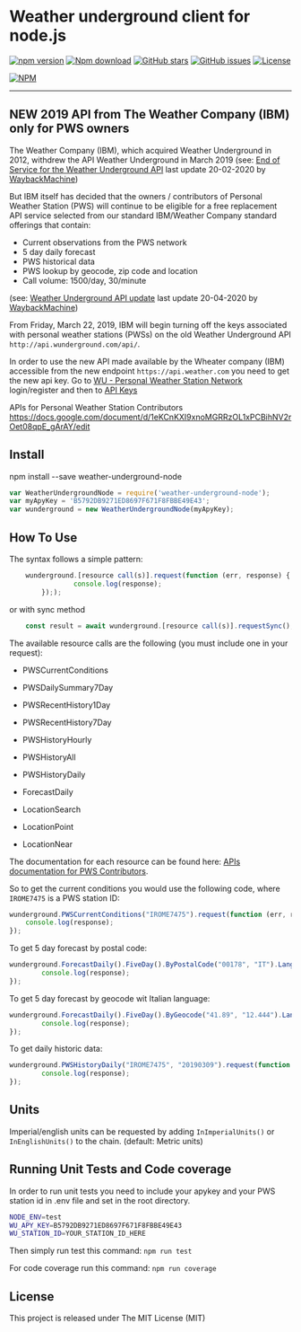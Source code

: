# Weather underground client for node.js

[![npm version](https://img.shields.io/npm/v/weather-underground-node.svg)](https://www.npmjs.com/package/weather-underground-node)
[![Npm download](https://img.shields.io/npm/dm/weather-underground-node.svg)](https://www.npmjs.com/package/weather-underground-node)
[![GitHub stars](https://img.shields.io/github/stars/gablau/weather-underground-node.svg)](https://github.com/gablau/weather-underground-node/stargazers)
[![GitHub issues](https://img.shields.io/github/issues/gablau/weather-underground-node.svg)](https://github.com/gablau/weather-underground-node/issues)
[![License](https://img.shields.io/badge/license-MIT-blue.svg)](https://github.com/gablau/weather-underground-node/blob/master/LICENSE)

[![NPM](https://nodei.co/npm/weather-underground-node.png?downloads=true&downloadRank=true&stars=true)](https://www.npmjs.com/package/weather-underground-node)

---
## NEW 2019 API from The Weather Company (IBM) only for PWS owners

The Weather Company (IBM), which acquired Weather Underground in 2012, withdrew the API Weather Underground in March 2019 (see: [End of Service for the Weather Underground API](https://web.archive.org/web/20200220003108/https://apicommunity.wunderground.com/weatherapi/topics/end-of-service-for-the-weather-underground-api) last update 20-02-2020 by [WaybackMachine](https://web.archive.org/))

But IBM itself has decided that the owners / contributors of Personal Weather Station (PWS) will continue to be eligible for a free replacement API service selected from our standard IBM/Weather Company standard offerings that contain:
 
- Current observations from the PWS network
- 5 day daily forecast
- PWS historical data
- PWS lookup by geocode, zip code and location
- Call volume: 1500/day, 30/minute

(see: [Weather Underground API update](https://web.archive.org/web/20190420102857/https://apicommunity.wunderground.com/weatherapi/topics/weather-underground-api-update) last update 20-04-2020 by [WaybackMachine](https://web.archive.org/))

From Friday, March 22, 2019, IBM  will begin turning off the keys associated with personal weather stations (PWSs) on the old Weather Underground API `http://api.wunderground.com/api/`.

In order to use the new API made available by the Wheater company (IBM) accessible from the new endpoint `https://api.weather.com` you need to get the new api key. Go to [WU - Personal Weather Station Network](https://www.wunderground.com/pws/overview) login/register and then to [API Keys](https://www.wunderground.com/member/api-keys)

APIs for Personal Weather Station Contributors
https://docs.google.com/document/d/1eKCnKXI9xnoMGRRzOL1xPCBihNV2rOet08qpE_gArAY/edit


## Install
npm install --save weather-underground-node

```js
var WeatherUndergroundNode = require('weather-underground-node');
var myApyKey = 'B5792DB9271ED8697F671F8FBBE49E43';
var wunderground = new WeatherUndergroundNode(myApyKey);
```

## How To Use
The syntax follows a simple pattern:
```js    
    wunderground.[resource call(s)].request(function (err, response) {
                console.log(response);
        }););
```    
or with sync method     
```js
    const result = await wunderground.[resource call(s)].requestSync();
```    
The available resource calls are the following (you must include one in your request):

- PWSCurrentConditions
- PWSDailySummary7Day
- PWSRecentHistory1Day
- PWSRecentHistory7Day

- PWSHistoryHourly
- PWSHistoryAll
- PWSHistoryDaily

- ForecastDaily

- LocationSearch
- LocationPoint
- LocationNear

The documentation for each resource can be found here: [APIs documentation for PWS Contributors](https://docs.google.com/document/d/1eKCnKXI9xnoMGRRzOL1xPCBihNV2rOet08qpE_gArAY/edit).

So to get the current conditions you would use the following code, where `IROME7475` is a PWS station ID:

```js
wunderground.PWSCurrentConditions("IROME7475").request(function (err, response) {
    console.log(response);
});
```

To get 5 day forecast by postal code:

```js
wunderground.ForecastDaily().FiveDay().ByPostalCode("00178", "IT").Language("en-EN").request(function (err, response) {
        console.log(response);
});
```

To get 5 day forecast by geocode wit Italian language:

```js
wunderground.ForecastDaily().FiveDay().ByGeocode("41.89", "12.444").Language("it-IT").request(function (err, response) {(function (err, response) {
        console.log(response);
});
```
To get daily historic data:

```js
wunderground.PWSHistoryDaily("IROME7475", "20190309").request(function (err, response) {
        console.log(response);
});
```

## Units
Imperial/english units can be requested by adding `InImperialUnits()` or `InEnglishUnits()` to the chain. (default: Metric units)

## Running Unit Tests and Code coverage

In order to run unit tests you need to include your apykey and your PWS station id in .env file and set in the root directory.
```bash
NODE_ENV=test
WU_APY_KEY=B5792DB9271ED8697F671F8FBBE49E43
WU_STATION_ID=YOUR_STATION_ID_HERE
```

Then simply run test this command: ```npm run test```

For code coverage run this command: ```npm run coverage```

## License
This project is released under The MIT License (MIT)
